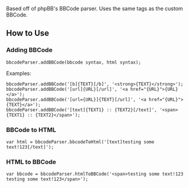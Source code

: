 Based off of phpBB's BBCode parser. Uses the same tags as the custom BBCode.

## How to Use

### Adding BBCode

    bbcodeParser.addBBCode(bbcode syntax, html syntax);

Examples:

    bbcodeParser.addBBCode('[b]{TEXT}[/b]', '<strong>{TEXT}</strong>');
	bbcodeParser.addBBCode('[url]{URL}[/url]', '<a href="{URL}">{URL}</a>');
	bbcodeParser.addBBCode('[url={URL}]{TEXT}[/url]', '<a href="{URL}">{TEXT}</a>');
	bbcodeParser.addBBCode('[text]{TEXT1} :: {TEXT2}[/text]', '<span>{TEXT1} :: {TEXT2}</span>');

### BBCode to HTML

    var html = bbcodeParser.bbcodeToHtml('[text]testing some text!123[/text]');

### HTML to BBCode

    var bbcode = bbcodeParser.htmlToBBCode('<span>testing some text!123 testing some text!123</span>');
